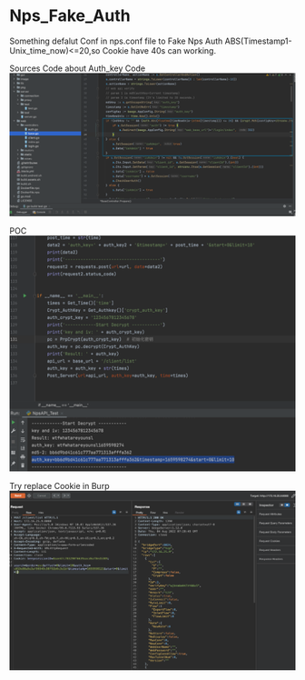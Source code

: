 # Nps_Fake_Auth
Something defalut Conf in nps.conf file to Fake Nps Auth 
ABS(Timestamp1-Unix_time_now)<=20,so Cookie have 40s can working.

Sources Code about
Auth_key Code
![](img/code.png)


POC
![](img/poc.png)

Try replace Cookie in Burp
![](img/exp.png)

